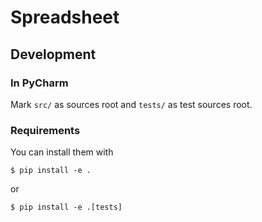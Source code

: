 # Spreadsheet
## Development
### In PyCharm
Mark `src/` as sources root and `tests/` as test sources root.
### Requirements
You can install them with
```
$ pip install -e .
```
or
```
$ pip install -e .[tests]
```
